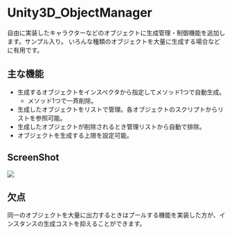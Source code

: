 # Unity3D_ObjectManager

自由に実装したキャラクターなどのオブジェクトに生成管理・制御機能を追加します。サンプル入り。
いろんな種類のオブジェクトを大量に生成する場合などに有用です。

## 主な機能

- 生成するオブジェクトをインスペクタから指定してメソッド1つで自動生成。
  - メソッド1つで一斉削除。
- 生成したオブジェクトをリストで管理。各オブジェクトのスクリプトからリストを参照可能。
- 生成したオブジェクトが削除されるとき管理リストから自動で排除。
- オブジェクトを生成する上限を設定可能。

## ScreenShot

![](https://github.com/XJINE/Unity3D_ObjectManager/blob/master/capture0.gif)

## 欠点

同一のオブジェクトを大量に出力するときはプールする機能を実装した方が、インスタンスの生成コストを抑えることができます。
